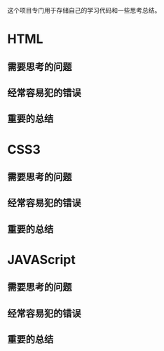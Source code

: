 这个项目专门用于存储自己的学习代码和一些思考总结。
# HTML
## 需要思考的问题
## 经常容易犯的错误
## 重要的总结
# CSS3
## 需要思考的问题
## 经常容易犯的错误
## 重要的总结
# JAVAScript
## 需要思考的问题
## 经常容易犯的错误
## 重要的总结
